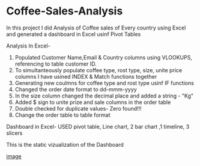 # Coffee-Sales-Analysis

In this project I did Analysis of Coffee sales of Every country using Excel and generated a dashboard in Excel usinf Pivot Tables


Analysis In Excel-

1. Populated Customer Name,Email & Country columns using VLOOKUPS, referencing to table customer ID.
2. To simultanteously populate coffee type, rost type, size, unite price columns I have usined INDEX & Match functions together
3. Generating new coulmns for coffee type and rost type usinf IF functions
4. Changed the order date format to dd-mmm-yyyy
5. In the size column changed the decimal place and added a string - "Kg"
6. Added $ sign to unite prize and sale columns in the order table
7. Double checked for duplicate values- Zero found!!!
8. Change the order table to table format


Dashboard in Excel-
USED pivot table, Line chart, 2 bar chart ,1 timeline, 3 slicers

This is the static vizualization of the Dashboard

[image](https://github.com/pranaliDarekar/Coffee-Sales-Analysis/assets/82031974/fdfc1f71-169b-4874-b79c-7d30f2c56ba5)


